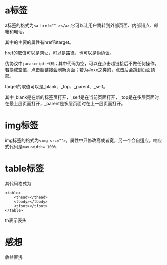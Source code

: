 # a标签

a标签的格式为``<a href="" ></a>``,它可以让用户跳转到外部页面、内部锚点、邮箱和电话。

其中的主要的属性有href和target。

href的取值可以是网址，可以是路径，也可以是伪协议。

伪协议中``jacascript:代码；``其中代码为空，可以在点击超链接后不做任何操作。若换成空值，点击超链接会刷新页面；若为#xxx之类的，点击后会跳到页面顶部。

target的取值可以是_blank、_top、_parent、_self。

其中_blank是在新的标签页打开，_self是在当前页面打开，_top是在多层页面时在最上层页面打开，_parent是多层页面时在上一层页面打开。

# img标签

img标签的格式为``<img src="">``，属性中只修改高或者宽，另一个会自适应。响应式代码是``max-width= 100%``.

# table标签
 
其代码格式为
```
<table>
    <thead></thead>
    <tbody></tbody>
    <tfoot></tfoot>
</table>
```

th表示表头

# 感想

收益匪浅



